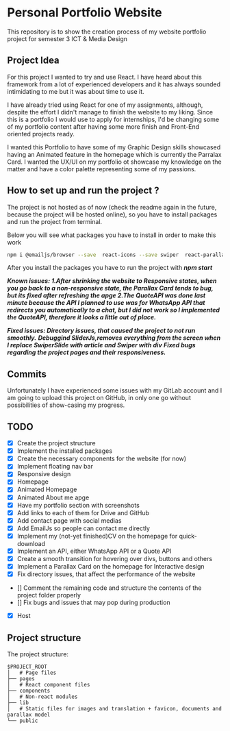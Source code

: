 # Personal Portfolio Website

This repository is to show the creation process of my website portfolio project for semester 3 ICT & Media Design

## Project Idea

For this project I wanted to try and use React. I have heard about this framework from a lot of experienced developers and it has always sounded intimidating to me but it was about time to use it. 

I have already tried using React for one of my assignments, although, despite the effort I didn't manage to finish the website to my liking.
Since this is a portfolio I would use to apply for internships, I'd be changing some of my portfolio content after having some more finish and Front-End oriented projects ready.

I wanted this Portfolio to have some of my Graphic Design skills showcased having an Animated feature in the homepage which is currently the Parralax Card. I wanted the UX/UI on my portfolio ot showcase my knowledge on the matter and have a color palette representing some of my passions. 

## How to set up and run the project ?

The project is not hosted as of now (check the readme again in the future, because the project will be hosted online), so you have to install packages and run the project from terminal. 

Below you will see what packages you have to install in order to make this work

```bash
npm i @emailjs/browser --save  react-icons --save swiper  react-parallax-card --save
```

After you install the packages you have to run the project with ***npm start***

***Known issues: 1.After shrinking the website to Responsive states, when you go back to a non-responsive state, the Parallax Card tends to bug, but its fixed after refreshing the apge 2.The QuoteAPI was done last minute because the API I planned to use was for WhatsApp API that redirects you automatically to a chat, but I did not work so I implemented the QuoteAPI, therefore it looks a little out of place.***

***Fixed issues: Directory issues, that caused the project to not run smoothly.***
***Debuggind SliderJs,removes everything from the screen when I replace SwiperSlide with article and Swiper with div***
***Fixed bugs regarding the project pages and their responsiveness.***


## Commits

Unfortunately I have experienced some issues with my GitLab account and I am going to upload this project on GitHub, in only one go without possibilities of show-casing my progress.

## TODO
- [X] Create the project structure
- [X] Implement the installed packages
- [X] Create the necessary components for the website (for now)
- [X] Implement floating nav bar
- [X] Responsive design
- [X] Homepage 
- [X] Animated Homepage
- [X] Animated About me apge
- [X] Have my portfolio section with screenshots
- [X] Add links to each of them for Drive and GitHub
- [X] Add contact page with social medias
- [X] Add EmailJs so people can contact me directly 
- [X] Implement my (not-yet finished)CV on the homepage for quick-download
- [X] Implement an API, either WhatsApp API or a Quote API
- [X] Create a smooth transition for hovering over divs, buttons and others
- [X] Implement a Parallax Card on the homepage for Interactive design
- [X] Fix directory issues, that affect the performance of the website
- [] Comment the remaining code and structure the contents of the project folder properly 
- [] Fix bugs and issues that may pop during production
- [X] Host

## Project structure

The project structure: 
```
$PROJECT_ROOT
│   # Page files
├── pages
│   # React component files
├── components
│   # Non-react modules
├── lib
│   # Static files for images and translation + favicon, documents and parallax model
└── public
```

